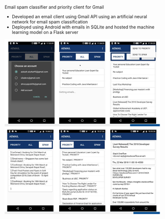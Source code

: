 Email spam classifier and priority client for Gmail
- Developed an email client using Gmail API using an artificial neural network for email spam classification
- Deployed using Android with emails in SQLite and hosted the machine learning model on a Flask server

![alt text](https://github.com/Shreeya96/finalBE/blob/master/be1.jpg)
![alt text](https://github.com/Shreeya96/finalBE/blob/master/be2.jpg)

